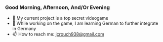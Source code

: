 ### Good Morning, Afternoon, And/Or Evening

- 🔭 My current project is a top secret videogame
- 🌱 While working on the game, I am learning German to further integrate in Germany
- 📫 How to reach me: jcrouch938@gmail.com
